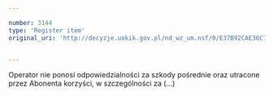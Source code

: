 ```yaml
---

number: 3144
type: 'Register item'
original_uri: 'http://decyzje.uokik.gov.pl/nd_wz_um.nsf/0/E37B92CAE36C7A42C12579F80046198E?OpenDocument'


---
```


Operator nie ponosi odpowiedzialności za szkody pośrednie oraz utracone przez Abonenta korzyści, w szczególności za (...)
